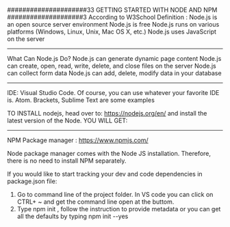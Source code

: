 
#####################33
GETTING STARTED WITH NODE AND NPM
####################3
According to W3School Definition : 
Node.js is an open source server environment
Node.js is free
Node.js runs on various platforms (Windows, Linux, Unix, Mac OS X, etc.)
Node.js uses JavaScript on the server
**********************
What Can Node.js Do?
Node.js can generate dynamic page content
Node.js can create, open, read, write, delete, and close files on the server
Node.js can collect form data
Node.js can add, delete, modify data in your database
***********************

IDE: Visual Studio Code. Of course, you can use whatever your favorite IDE is. Atom. Brackets, Sublime Text are some examples


TO INSTALL nodejs, head over to: 
https://nodejs.org/en/ and install the latest version of the Node. 
YOU WILL GET: 
***********
NPM Package manager : https://www.npmjs.com/

Node package manager comes with the Node JS installation. Therefore, there is no need to install NPM separately. 

If you would like to start tracking your dev and code dependencies in package.json file:
1. Go to command line of the project folder. In VS code you can click on CTRL+ ~ and get the command line open at the buttom. 
2. Type npm init , follow the instruction to provide metadata or you can get all the defaults by typing npm init --yes

